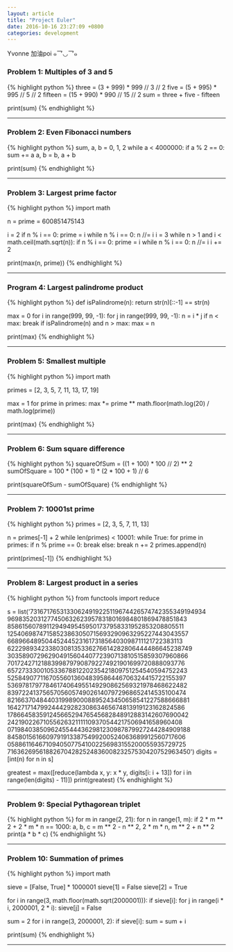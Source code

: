 ```yaml
---
layout: article
title: "Project Euler"
date: 2016-10-16 23:27:09 +0800
categories: development
---
```


Yvonne 加油poi ๑乛◡乛๑

### Problem 1: Multiples of 3 and 5

{% highlight python %}
three = (3 + 999) * 999 // 3 // 2
five = (5 + 995) * 995 // 5 // 2
fifteen = (15 + 990) * 990 // 15 // 2
sum = three + five - fifteen

print(sum)
{% endhighlight %}

---

### Problem 2: Even Fibonacci numbers

{% highlight python %}
sum, a, b = 0, 1, 2
while a < 4000000:
    if a % 2 == 0:
        sum += a
    a, b = b, a + b

print(sum)
{% endhighlight %}

---

### Problem 3: Largest prime factor

{% highlight python %}
import math

n = prime = 600851475143

i = 2
if n % i == 0:
    prime = i
    while n % i == 0:
        n //= i
i = 3
while n > 1 and i < math.ceil(math.sqrt(n)):
    if n % i == 0:
        prime = i
        while n % i == 0:
            n //= i
    i += 2

print(max(n, prime))
{% endhighlight %}

---

### Program 4: Largest palindrome product

{% highlight python %}
def isPalindrome(n):
    return str(n)[::-1] == str(n)

max = 0
for i in range(999, 99, -1):
    for j in range(999, 99, -1):
        n = i * j
        if n < max:
            break
        if isPalindrome(n) and n > max:
            max = n

print(max)
{% endhighlight %}

---

### Problem 5: Smallest multiple

{% highlight python %}
import math

primes = [2, 3, 5, 7, 11, 13, 17, 19]

max = 1
for prime in primes:
    max *= prime ** math.floor(math.log(20) / math.log(prime))

print(max)
{% endhighlight %}

---

### Problem 6: Sum square difference

{% highlight python %}
squareOfSum = ((1 + 100) * 100 // 2) ** 2
sumOfSquare = 100 * (100 + 1) * (2 * 100 + 1) // 6

print(squareOfSum - sumOfSquare)
{% endhighlight %}

---

### Problem 7: 10001st prime

{% highlight python %}
primes = [2, 3, 5, 7, 11, 13]

n = primes[-1] + 2
while len(primes) < 10001:
    while True:
        for prime in primes:
            if n % prime == 0:
                break
        else:
            break
        n += 2
    primes.append(n)

print(primes[-1])
{% endhighlight %}

---
### Problem 8: Largest product in a series

{% highlight python %}
from functools import reduce

s = list('73167176531330624919225119674426574742355349194934\
96983520312774506326239578318016984801869478851843\
85861560789112949495459501737958331952853208805511\
12540698747158523863050715693290963295227443043557\
66896648950445244523161731856403098711121722383113\
62229893423380308135336276614282806444486645238749\
30358907296290491560440772390713810515859307960866\
70172427121883998797908792274921901699720888093776\
65727333001053367881220235421809751254540594752243\
52584907711670556013604839586446706324415722155397\
53697817977846174064955149290862569321978468622482\
83972241375657056057490261407972968652414535100474\
82166370484403199890008895243450658541227588666881\
16427171479924442928230863465674813919123162824586\
17866458359124566529476545682848912883142607690042\
24219022671055626321111109370544217506941658960408\
07198403850962455444362981230987879927244284909188\
84580156166097919133875499200524063689912560717606\
05886116467109405077541002256983155200055935729725\
71636269561882670428252483600823257530420752963450')
digits = [int(n) for n in s]

greatest = max([reduce(lambda x, y: x * y, digits[i: i + 13])
                for i in range(len(digits) - 11)])
print(greatest)
{% endhighlight %}

---

### Problem 9: Special Pythagorean triplet

{% highlight python %}
for m in range(2, 21):
    for n in range(1, m):
        if 2 * m ** 2 + 2 * m * n == 1000:
            a, b, c = m ** 2 - n ** 2, 2 * m * n, m ** 2 + n ** 2
            print(a * b * c)
{% endhighlight %}

---

### Problem 10: Summation of primes

{% highlight python %}
import math

sieve = [False, True] * 1000001
sieve[1] = False
sieve[2] = True

for i in range(3, math.floor(math.sqrt(2000001))):
    if sieve[i]:
        for j in range(i * i, 2000001, 2 * i):
            sieve[j] = False

sum = 2
for i in range(3, 2000001, 2):
    if sieve[i]:
        sum = sum + i

print(sum)
{% endhighlight %}

---

